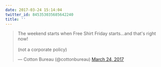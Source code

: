 ```yaml
---
date: 2017-03-24 15:14:04
twitter_id: 845353035685642240
title: ''
---
```


<blockquote class="twitter-tweet"><p lang="en" dir="ltr">The weekend starts when Free Shirt Friday starts…and that&#39;s right now!<br><br>(not a corporate policy)</p>&mdash; Cotton Bureau (@cottonbureau) <a href="https://twitter.com/cottonbureau/status/845349621190811653?ref_src=twsrc%5Etfw">March 24, 2017</a></blockquote>
<script async src="https://platform.twitter.com/widgets.js" charset="utf-8"></script>
